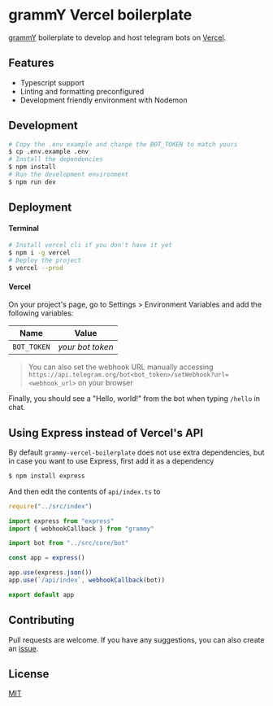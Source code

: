 # grammY Vercel boilerplate

[grammY](https://grammy.dev/) boilerplate to develop and host telegram bots on [Vercel](https://vercel.com/).

## Features

- Typescript support
- Linting and formatting preconfigured
- Development friendly environment with Nodemon

## Development

```bash
# Copy the .env example and change the BOT_TOKEN to match yours
$ cp .env.example .env
# Install the dependencies
$ npm install
# Run the development environment
$ npm run dev
```

## Deployment

#### Terminal

```bash
# Install vercel cli if you don't have it yet
$ npm i -g vercel
# Deploy the project
$ vercel --prod
```

#### Vercel

On your project's page, go to Settings > Environment Variables and add the following variables:

| Name        | Value            |
| ----------- | ---------------- |
| `BOT_TOKEN` | _your bot token_ |

> You can also set the webhook URL manually accessing `https://api.telegram.org/bot<bot_token>/setWebhook?url=<webhook_url>` on your browser

Finally, you should see a "Hello, world!" from the bot when typing `/hello` in chat.

## Using Express instead of Vercel's API

By default `grammy-vercel-boilerplate` does not use extra dependencies, but in case you want to use Express, first add it as a dependency

```sh
$ npm install express
```

And then edit the contents of `api/index.ts` to

```js
require("../src/index")

import express from "express"
import { webhookCallback } from "grammy"

import bot from "../src/core/bot"

const app = express()

app.use(express.json())
app.use(`/api/index`, webhookCallback(bot))

export default app
```

## Contributing

Pull requests are welcome. If you have any suggestions, you can also create an [issue](https://github.com/neumanf/grammy-vercel-boilerplate/issues).

## License

[MIT](https://choosealicense.com/licenses/mit/)
